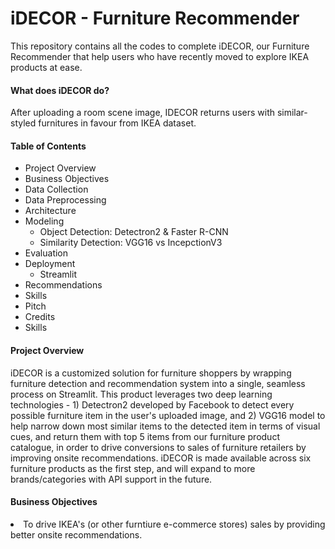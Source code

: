 # iDECOR - Furniture Recommender

<p>This repository contains all the codes to complete iDECOR, our Furniture Recommender that help users who have recently moved to explore IKEA products at ease.</p>

#### What does iDECOR do?
<p>After uploading a room scene image, IDECOR returns users with similar-styled furnitures in favour from IKEA dataset.</p>







#### Table of Contents
- Project Overview
- Business Objectives
- Data Collection
- Data Preprocessing
- Architecture
- Modeling
  - Object Detection: Detectron2 & Faster R-CNN
  - Similarity Detection: VGG16 vs IncepctionV3
- Evaluation
- Deployment
  - Streamlit
- Recommendations
- Skills
- Pitch
- Credits
- Skills


#### Project Overview 
<p>iDECOR is a customized solution for furniture shoppers by wrapping furniture detection and recommendation system into a single, seamless process on Streamlit. This product leverages two deep learning technologies - 1) Detectron2 developed by Facebook to detect every possible furniture item in the user's uploaded image, and 2) VGG16 model to help narrow down most similar items to the detected item in terms of visual cues, and return them with top 5 items from our furniture product catalogue, in order to drive conversions to sales of furniture retailers by improving onsite recommendations. iDECOR is made available across six furniture products as the first step, and will expand to more brands/categories with API support in the future.</p>

#### Business Objectives
<li>To drive IKEA's (or other furntiure e-commerce stores) sales by providing better onsite recommendations. </li>
